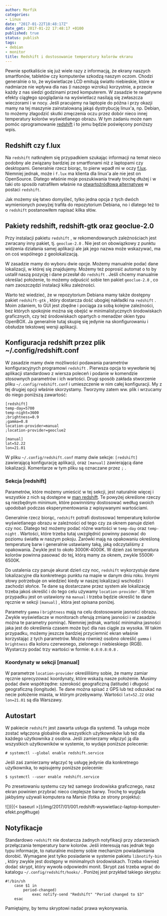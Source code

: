 ```yaml
---
author: Morfik
categories:
- Linux
date: "2017-01-22T18:48:17Z"
date_gmt: 2017-01-22 17:48:17 +0100
published: true
status: publish
tags:
- debian
- monitor
title: Redshift i dostosowanie temperatury kolorów ekranu
---
```


Pewnie spotkaliście się już wiele razy z informacją, że ekrany naszych smartfonów, tabletów czy
komputerów szkodzą naszym oczom. Chodzi generalnie o to, że wyświetlacze LCD emitują światło
niebieskie, które w nadmiarze nie wpływa dla nas (i naszego wzroku) korzystnie, a przecie każdy z
nas siedzi godzinami przed komputerem. W zasadzie te negatywne efekty ciągłego spoglądania na
wyświetlacz nasilają się zwłaszcza wieczorami i w nocy. Jeśli pracujemy na laptopie do późna i przy
okazji mamy na tej maszynie zainstalowaną jakąś dystrybucję linux'a, np. Debian, to możemy złagodzić
skutki zmęczenia oczu przez dobór nieco innej temperatury kolorów wyświetlanego obrazu. W tym
zadaniu może nam pomóc oprogramowanie [redshift](http://jonls.dk/redshift/) i to jemu będzie
poświęcony poniższy wpis.

<!--more-->
## Redshift czy f.lux

Na `redshift` natknąłem się przypadkiem szukając informacji na temat nieco podobny ale związany
bardziej ze smartfonami niż z laptopami czy desktopami. Generalnie rzecz biorąc, to pierw wpadł mi w
oczy [f.lux](https://justgetflux.com/). Niemniej jednak, może i `f.lux` ma klienta dla linux'a ale
nie jest on OpenSource. Dlatego właśnie moje poszukiwania trwały trochę dłużej i w taki oto sposób
natrafiłem właśnie na [otwartoźródłową alternatywę](https://github.com/jonls/redshift/) w postaci
`redshift`.

Jak możemy się łatwo domyśleć, tylko jedna opcja z tych dwóch wymienionych powyżej trafiła do
repozytorium Debiana, no i dlatego też to o `redshift` postanowiłem napisać kilka słów.

## Pakiety redshift, redshift-gtk oraz geoclue-2.0

Przy instalacji pakietu `redshift` , w rekomendowanych zależnościach jest zwracany inny pakiet, tj.
`geoclue-2.0` . Nie jest on obowiązkowy z punktu widzenia działania samej aplikacji ale jak jego
nazwa może wskazywać, ma on coś wspólnego z geolokalizacją.

W zasadzie mamy do wyboru dwie opcje. Możemy manualnie podać dane lokalizacji, w której się
znajdujemy. Możemy też poprosić automat o to by ustalił naszą pozycję i dane przesłał do `redshift`
. Jeśli chcemy manualnie określać położenie, to możemy odpuścić sobie ten pakiet `geoclue-2.0` , co
nam zaoszczędzi instalacji kilku zależności.

Warto też wiedzieć, że w repozytorium Debiana mamy także dostępny pakiet `redshift-gtk` , który
dostarcza dość ubogiej nakładki na `redshift` . Moim zdaniem, to GUI jest zbędne i pociąga za sobą
kolejne zależności, bez których spokojnie można się obejść w minimalistycznych środowiskach
graficznych, czy też środowiskach opartych o menadżer okien typu OpenBOX. Ja generalnie tutaj skupię
się jedynie na skonfigurowaniu i obsłudze tekstowej wersji aplikacji.

## Konfiguracja redshift przez plik ~/.config/redshift.conf

W zasadzie mamy dwie możliwości podawania parametrów konfiguracyjnych programowi `redshift` .
Pierwsza opcja to wywołanie tej aplikacji standardowo z wiersza poleceń i podanie w komendzie
stosownych parametrów i ich wartości. Drugi sposób zakłada stworzenie pliku
`~/.config/redshift.conf` i umieszczenie w nim całej konfiguracji. My z tej drugiej opcji właśnie
skorzystamy. Tworzymy zatem ww. plik i wrzucamy do niego poniższą zawartość:

    [redshift]
    temp-day=5700
    temp-night=3600
    ;brightness=0.9
    ;gamma=0.8
    location-provider=manual
    ;location-provider=geoclue2

    [manual]
    lat=52.22
    lon=21.01

W pliku `~/.config/redshift.conf` mamy dwie sekcje: `[redshift]` zawierającą konfigurację aplikacji,
oraz `[manual]` zawierającą dane lokalizacji. Komentarze w tym pliku są oznaczane przez `;` .

### Sekcja \[redshift\]

Parametrów, które możemy umieścić w tej sekcji, jest naturalnie więcej i wszystkie z nich są
dostępne w [man redshift](http://manpages.ubuntu.com/manpages/zesty/en/man1/redshift.1.html). Te
powyżej określone rzeczy są niezbędnym minimum, które powinniśmy dostosować według swoich upodobań
podczas eksperymentowania z wpisywanymi wartościami.

Generalnie rzecz biorąc, `redshift` potrafi dostosować temperaturę kolorów wyświetlanego obrazu w
zależności od tego czy za oknem panuje dzień czy noc. Dlatego też możemy podać różne wartości w
`temp-day` oraz `temp-night` . Wartości, które trzeba tutaj uwzględnić powinny pasować do poziomu
światła w naszym pokoju. Żarówki mają na opakowaniu określoną temperaturę barw i generalnie
ustawiamy taką, jaką odczytaliśmy z opakowania. Zwykle jest to około 3000K-4000K. W dzień zaś
temperatura kolorów powinna pasować do tej, którą mamy za oknem, zwykle 5500K-6500K.

Do ustalenia czy panuje akurat dzień czy noc, `redshift` wykorzystuje dane lokalizacyjne dla
konkretnego punktu na mapie w danym dniu roku. Innymi słowy potrzebuje on wiedzieć kiedy w naszej
lokalizacji wschodzi i zachodzi słońce. Te dane są dostarczane przez system ale lokalizację trzeba
jakoś określić i do tego celu używamy `location-provider` . W tym przypadku jest on ustawiony na
`manual` i trzeba będzie określić te dane ręcznie w sekcji `[manual]` , która jest opisana poniżej.

Parametry `gamma` i `brightness` mają na celu dostosowanie jasności obrazu. Zwykle wyświetlacze w
monitorach oferują zmianę jasności i w zasadzie można te parametry pominąć. Niemniej jednak, wartość
minimalna jasności jaka jest do określenia czasem może być dla nas ciągle za wysoka. W takim
przypadku, możemy jeszcze bardziej przyciemnić ekran właśnie korzystając z tych parametrów. Można
również osobno określić `gamma` i `brightness` dla koloru czerwonego, zielonego i niebieskiego
(RGB). Wystarczy podać trzy wartości w formie: `0.8:0.8:0.8` .

### Koordynaty w sekcji \[manual\]

W parametrze `location-provider` określiliśmy sobie, że mamy zamiar ręcznie sprecyzować koordynaty,
które wskażą nasze położenie. Musimy podać dwie współrzędne: szerokość geograficzną (latitude) i
długość geograficzną (longitude). Te dane można spisać z GPS lub też odszukać na necie położenie
miasta, w którym przebywamy. Wartości `lat=52.22` oraz `lon=21.01` są dla Warszawy.

## Autostart

W pakiecie `redshift` jest zawarta usługa dla systemd. Ta usługa może zostać włączona globalnie dla
wszystkich użytkowników lub też dla każdego użytkownika z osobna. Jeśli zamierzamy włączyć ją dla
wszystkich użytkowników w systemie, to wydaje poniższe polecenie:

    # systemctl --global enable redshift.service

Jeśli zaś zamierzamy włączyć tę usługę jedynie dla konkretnego użytkownika, to wpisujemy poniższe
polecenie:

    $ systemctl --user enable redshift.service

Po zresetowaniu systemu czy też samego środowiska graficznego, nasz ekran powinien przybrać nieco
cieplejsze barwy. Trochę to wygląda jakbyśmy używali komputera na Marsie (fotka ze strony projektu):

![]({{< baseurl >}}/img/2017/01/001.redshift-wyswietlacz-laptop-komputer-efekt.png#huge)

## Notyfikacje

Standardowo `redshift` nie dostarcza żadnych notyfikacji przy zdarzeniach przełączania temperatury
barw kolorów. Jeśli interesują nas jednak tego typu informacje, to naturalnie możemy sobie mechanizm
powiadamiania dorobić. Wymagane jest tylko posiadanie w systemie pakietu `libnotify-bin` , który
zwykle jest dostępny w minimalnych środowiskach. Trzeba również dodać skrypt, który wywoła
odpowiedni monit. Skrypt zaś trzeba wgrać do katalogu `~/.config/redshift/hooks/` . Poniżej jest
przykład takiego skryptu:

    #!/bin/sh
        case $1 in
            period-changed)
                exec notify-send "Redshift" "Period changed to $3"
        esac

Pamiętajmy, by temu skryptowi nadać prawa wykonywania.
